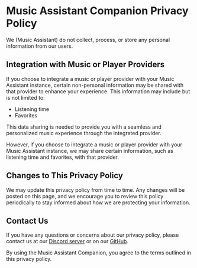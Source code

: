 # Music Assistant Companion Privacy Policy

We (Music Assistant) do not collect, process, or store any personal information from our users. 

## Integration with Music or Player Providers

If you choose to integrate a music or player provider with your Music Assistant instance, certain non-personal information may be shared with that provider to enhance your experience. This information may include but is not limited to:

- Listening time
- Favorites

This data sharing is needed to provide you with a seamless and personalized music experience through the integrated provider.

However, if you choose to integrate a music or player provider with your Music Assistant instance, we may share certain information, such as listening time and favorites, with that provider.

## Changes to This Privacy Policy

We may update this privacy policy from time to time. Any changes will be posted on this page, and we encourage you to review this policy periodically to stay informed about how we are protecting your information.

## Contact Us

If you have any questions or concerns about our privacy policy, please contact us at our [Discord server](https://discord.gg/kaVm8hGpne) or on our [GitHub](https://github.com/music-assistant).

By using the Music Assistant Companion, you agree to the terms outlined in this privacy policy.